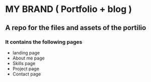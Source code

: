 # MY BRAND ( Portfolio + blog )
## A repo for the files and assets of the portilio
### It contains the following pages
* landing page
* About me page
* Skills page
* Project page
* Contact page
